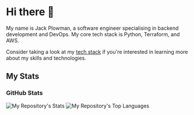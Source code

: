 # Hi there 👋

My name is Jack Plowman, a software engineer specialising in backend development and DevOps. My core tech stack is Python, Terraform, and AWS.

Consider taking a look at my [tech stack](my-tech.md) if you're interested in learning more about my skills and technologies.

## My Stats

### GitHub Stats

![My Repository's Stats](https://github-readme-stats.vercel.app/api?username=JackPlowman&show_icons=true)
![My Repository's Top Languages](https://github-readme-stats.vercel.app/api/top-langs/?username=JackPlowman&layout=compact)
